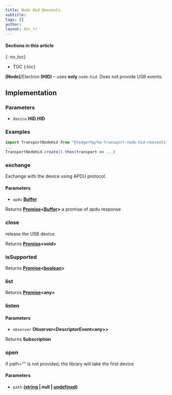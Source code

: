 ```yaml
---
title: Node Hid Noevents
subtitle:
tags: []
author:
layout: doc_tr
---
```


#### Sections in this article
{:.no_toc}
* TOC
{:toc}

**[Node]**/Electron **(HID)** – uses **only** `node-hid`. Does not provide USB events.

## Implementation

### Parameters

-   `device` **HID.HID**

### Examples

```javascript
import TransportNodeHid from "@ledgerhq/hw-transport-node-hid-noevents";
...
TransportNodeHid.create().then(transport => ...)
```

### exchange

Exchange with the device using APDU protocol.

#### Parameters

-   `apdu` **[Buffer](https://nodejs.org/api/buffer.html)**

Returns **[Promise](https://developer.mozilla.org/docs/Web/JavaScript/Reference/Global_Objects/Promise)&lt;[Buffer](https://nodejs.org/api/buffer.html)>** a promise of apdu response

### close

release the USB device.

Returns **[Promise](https://developer.mozilla.org/docs/Web/JavaScript/Reference/Global_Objects/Promise)&lt;void>**

### isSupported

Returns **[Promise](https://developer.mozilla.org/docs/Web/JavaScript/Reference/Global_Objects/Promise)&lt;[boolean](https://developer.mozilla.org/docs/Web/JavaScript/Reference/Global_Objects/Boolean)>**

### list

Returns **[Promise](https://developer.mozilla.org/docs/Web/JavaScript/Reference/Global_Objects/Promise)&lt;any>**

### listen

#### Parameters

-   `observer` **Observer&lt;DescriptorEvent&lt;any>>**

Returns **Subscription**

### open

if path="" is not provided, the library will take the first device

#### Parameters

-   `path` **([string](https://developer.mozilla.org/docs/Web/JavaScript/Reference/Global_Objects/String) | null | [undefined](https://developer.mozilla.org/docs/Web/JavaScript/Reference/Global_Objects/undefined))**
